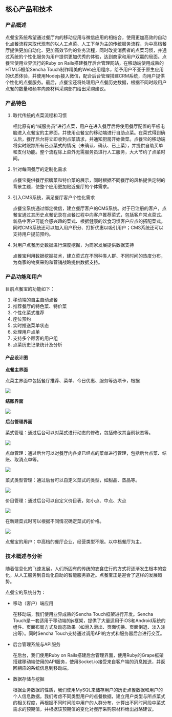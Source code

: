 ## 核心产品和技术

### 产品概述

点餐宝系统希望通过餐厅内的移动应用与微信应用的相结合，使用更加高效的自动化点餐流程来取代现有的以人工点菜、人工下单为主的传统服务流程，为中高档餐厅提供更加自动化、更加高效节约的业务流程，同时改变消费者的点菜习惯，并通过系统的个性化服务为用户提供更加优秀的体验，达到商家和用户双赢的局面。点餐宝使用业界流行的Ruby on Rails搭建餐厅后台管理网站，在移动端使用成熟的HTML5框架Sencha Touch制作精美的Web应用程序，给予用户不亚于原生应用的优质体验，并使用Nodejs接入微信，配合后台管理搭建CRM系统，向用户提供个性化的点餐服务。最后，点餐宝还将处理用户点餐历史数据，根据不同时段用户点餐的数量和频率向原材料采购部门给出采购建议。

### 产品特色

1. 取代传统的点菜流程和习惯

	相比原有的“喊服务员”进行点菜，用户在进入餐厅后将使用餐厅配置的平板电脑进入点餐宝的主界面，并使用点餐宝的移动端进行自助点菜。在菜式得到确认后，餐厅后台将立即收到点菜请求，并通知厨房开始做菜。点餐宝的移动端将实时跟踪所有已点菜式的情况（未确认、确认、已上菜），并提供自助买单和支付功能。整个流程除上菜外无需服务员进行人工服务，大大节约了点菜时间。

2. 针对每间餐厅的定制化需求

	点餐宝提供餐厅招牌菜和特价菜的展示，同时根据不同餐厅的风格提供定制的背景主题，使整个应用更加贴近餐厅的个体需求。

3. 引入CMS系统，满足餐厅客户个性化需求

	点餐宝系统通过绑定微信，建立餐厅客户的CMS系统。对于已注册的客户，点餐宝通过其历史点餐记录在点餐过程中向客户推荐菜式，包括客户常点菜式、新品中客户可能会感兴趣的菜式、根据健康的饮食习惯客户应点的搭配菜式。同时CMS系统还可以加入用户积分、打折优惠以吸引用户；CMS系统还可以支持用户提前预约。

4. 对用户点餐历史数据进行深度挖掘，为商家发展提供数据支持

	点餐宝利用数据挖掘技术，建立菜式在不同种类人群、不同时间的热度分布，为商家的物资采购和营销战略提供数据支持。

### 产品功能和用户

目前点餐宝的功能如下：

1. 移动端的自主自动点餐
2. 推荐餐厅的特色菜、特价菜
3. 个性化菜式推荐
4. 座位预约
5. 实时推送菜单状态
6. 处理用户点单
7. 支持多个顾客的用户组
8. 点菜历史记录统计及分析

#### 产品设计图


**点餐主界面**

点菜主界面中包括餐厅推荐、菜单、今日优惠、服务等选项卡，根据

![](./images/menu.jpg)

**结账界面**

![](./images/checkout-view.jpg)

**后台管理界面**

菜式管理：通过后台可以对菜式进行动态的修改，包括修改其当前状态等。

![](./images/backend.png)

点单管理：通过后台可以对餐厅内各桌已经点的菜单进行管理，包括后台点菜、结账、取消点单等。

![](./images/backend2.png)

菜式类型管理：通过后台可以自定义菜式的类型，如甜品、蒸品等。

![](./images/backend3.png)

价目管理：通过后台可以自定义价目表，如小点、中点、大点

![](./images/price1.png)

在新建菜式时可以根据不同情况确定菜式的价格。

![](./images/price2.png)

点餐宝的用户：中高档的餐厅企业，经营类型不限。以中档餐厅为主。

### 技术概述与分析

随着信息化的飞速发展，人们所固有的传统的衣食住行的方式将逐渐发生根本的变化，从人工服务到自动化自助的智能服务靠近。点餐宝正是迎合了这样的发展趋势。

点餐宝的系统分为：

* 移动（客户）端应用

	在移动端，我们使用业界成熟的Sencha Touch框架进行开发。Sencha Touch是一套适用于移动端的js框架，提供了大量适用于iOS和Android系统的组件、页面布局方式及动态效果（如滑入滑出、页面切换、页面倒退、淡入淡出等）。同时Sencha Touch支持通过调用API的方式和服务器后台进行交互。
	
* 后台管理系统与API服务

	在后台，我们使用Ruby on Rails搭建后台管理界面，使用Ruby的Grape框架搭建移动端使用的API服务，使用Socket.io接受来自客户端的消息推送，并返回相应的系统信息到移动端。
	
* 数据存储与挖掘

	根据业务数据的性质，我们使用MySQL来储存用户的历史点餐数据和用户的个人信息数据。我们考虑不同类型用户的点餐数据，建立用户类型与所点菜式的相关程度，再根据不同时间段中用户的人群分布，计算出不同时间段中菜式需求的预期值，并根据该预期值的变化对餐厅采购原材料给出战略建议。